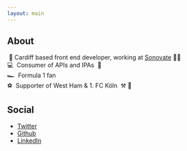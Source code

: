 ```yaml
---
layout: main
---
```


## About

<span aria-hidden="true">&nbsp;🏴󠁧󠁢󠁷󠁬󠁳󠁿</span>
Cardiff based front end developer, working at <a href="https://sonovate.com" rel="noreferrer noopener">Sonovate</a>
<span aria-hidden="true">👨‍💻&nbsp;</span>
<br />
<span aria-hidden="true">💻&nbsp;</span>
Consumer of APIs and IPAs
<span aria-hidden="true">&nbsp;🍺</span>
<br />
<span aria-hidden="true">🏎&nbsp;</span>
Formula 1 fan
<br />
<span aria-hidden="true">⚽️&nbsp;</span>
Supporter of West Ham &amp; 1. FC Köln
<span aria-hidden="true">&nbsp;⚒️&nbsp;🐐</span>

## Social

- <a href="https://twitter.com/thebencourt" rel="noreferrer noopener">Twitter</a>
- <a href="https://github.com/thebencourt" rel="noreferrer noopener">Github</a>
- <a href="https://www.linkedin.com/in/ben-court-96163a103/" rel="noreferrer noopener">LinkedIn</a>
